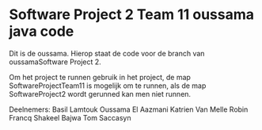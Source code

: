 
# Software Project 2 Team 11 oussama java code

Dit is de oussama. 
Hierop staat de code voor de branch van oussamaSoftware Project 2.

Om het project te runnen gebruik in het project, de map SoftwareProjectTeam11 is mogelijk om te runnen, als de map SoftwareProject2 wordt gerunned kan men niet runnen.

Deelnemers:
Basil Lamtouk
Oussama El Aazmani
Katrien Van Melle
Robin Francq
Shakeel Bajwa
Tom Saccasyn

